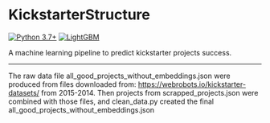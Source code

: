 # KickstarterStructure

[![Python 3.7+](https://img.shields.io/badge/python-3.7%2B-blue)](https://www.python.org/) [![LightGBM](https://img.shields.io/badge/LightGBM-1.6-orange)](https://lightgbm.readthedocs.io/en/stable/)

A machine learning pipeline to predict kickstarter projects success.

---

The raw data file all_good_projects_without_embeddings.json were produced from files downloaded from: https://webrobots.io/kickstarter-datasets/ from 2015-2014.
Then projects from scrapped_projects.json were combined with those files, and clean_data.py created the final all_good_projects_without_embeddings.json
